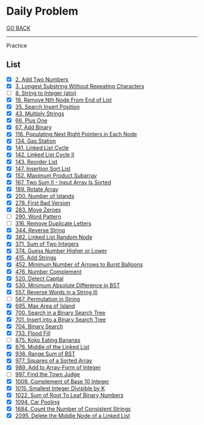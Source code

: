 # Daily Problem

[GO BACK](../README.md)

___

Practice

## List

* [x] [2. Add Two Numbers](./2_Add-Two-Numbers/README.md)
* [x] [3. Longest Substring Without Repeating Characters](./3_Longest-Substring-Without-Repeating-Characters/README.md)
* [ ] [8. String to Integer (atoi)](./8_String-to-Integer-atoi/README.md)
* [x] [19. Remove Nth Node From End of List](./19_Remove-Nth-Node-From-End-of-List/README.md)
* [x] [35. Search Insert Position](./35_Search-Insert-Position/README.md)
* [x] [43. Multiply Strings](./43_Multiply-Strings/43_multiply-strings.cpp)
* [x] [66. Plus One](./66_Plus-One/README.md)
* [x] [67. Add Binary](./67_Add-Binary/README.md)
* [x] [116. Populating Next Right Pointers in Each Node](./116_Populating-Next-Right-Pointers-in-Each-Node/README.md)
* [x] [134. Gas Station](./134_Gas-Station/README.md)
* [x] [141. Linked List Cycle](./141_linked-list-cycle/README.md)
* [x] [142. Linked List Cycle II](./142_linked-list-cycle-II/README.md)
* [x] [143. Reorder List](./143_Reorder-List/README.md)
* [x] [147. Insertion Sort List](./147_Insertion-Sort-List/README.md)
* [x] [152. Maximum Product Subarray](./152_Maximum-Product-Subarray/README.md)
* [x] [167. Two Sum II - Input Array Is Sorted](167_Two-Sum-II-Input/README.md)
* [x] [189. Rotate Array](./189_Rotate-Array/README.md)
* [x] [200. Number of Islands](./200_Number-of-Islands/README.md)
* [x] [278. First Bad Version](./278_First-Bad-Version/README.md)
* [x] [283. Move Zeroes](./283_Move-Zeroes/README.md)
* [ ] [290. Word Pattern](./290_Word-Pattern/README.md)
* [ ] [316. Remove Duplicate Letters](./316_Remove-Duplicate-Letters/README.md)
* [x] [344. Reverse String](./344_Reverse-String/README.md)
* [x] [382. Linked List Random Node](./382_Linked-List-Random-Node/README.md)
* [x] [371. Sum of Two Integers](./371_Sum-of-Two-Integers/README.md)
* [x] [374. Guess Number Higher or Lower](./374_Guess-Number-Higher-or-Lower/README.md)
* [x] [415. Add Strings](./415_Add-Strings/README.md)
* [x] [452. Minimum Number of Arrows to Burst Balloons](./452_Minimum-Number-of-Arrows-to-Burst-Balloons/README.md)
* [x] [476. Number Complement](./476_Number-Complement/README.md)
* [x] [520. Detect Capital](./520_Detect-Capital/README.md)
* [x] [530. Minimum Absolute Difference in BST](./530_Minimum-Absolute-Difference-in-BST/README.md)
* [x] [557. Reverse Words in a String III](557_Reverse-Words-in-a-String-III/README.md)
* [ ] [567. Permutation in String](./567_Permutation-in-String/README.md)
* [x] [695. Max Area of Island](./695_Max-Area-of-Island/README.md)
* [x] [700. Search in a Binary Search Tree](./700_Search-in-a-Binary-Search-Tree/README.md)
* [x] [701. Insert into a Binary Search Tree](./701_Insert-Into-a-Binary-Search-Tree/README.md)
* [x] [704. Binary Search](./704_Binary-Search/README.md)
* [x] [733. Flood Fill](./733_Flood-Fill/README.md)
* [ ] [875. Koko Eating Bananas](./875_Koko-Eating-Bananas/README.md)
* [x] [876. Middle of the Linked List](./876_Middle-Of-The-Linked-List/README.md)
* [x] [938. Range Sum of BST](./938_Range-Sum-of-BST/README.md)
* [x] [977. Squares of a Sorted Array](./977_Squares-of-a-Sorted-Array/README.md)
* [x] [989. Add to Array-Form of Integer](./989_Add-to-Array-Form-of-Integer/README.md)
* [ ] [997. Find the Town Judge](./997_Find-the-Town-Judge/README.md)
* [x] [1009. Complement of Base 10 Integer](./1009_Complement-of-Base-10-Integer/README.md)
* [x] [1015. Smallest Integer Divisible by K](./1015_Smallest-Integer-Divisible-by-K/README.md)
* [x] [1022. Sum of Root To Leaf Binary Numbers](./1022_Sum-of-Root-To-Leaf-Binary-Numbers/README.md)
* [x] [1094. Car Pooling](./1094_Car-Pooling/README.md)
* [x] [1684. Count the Number of Consistent Strings](./1684_Count-the-Number-of-Consistent-Strings/README.md)
* [x] [2095. Delete the Middle Node of a Linked List](2095_Delete-The-Middle-Node-Of-A-Linked-List/README.md)
